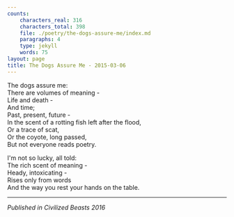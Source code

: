 ```yaml
---
counts:
    characters_real: 316
    characters_total: 398
    file: ./poetry/the-dogs-assure-me/index.md
    paragraphs: 4
    type: jekyll
    words: 75
layout: page
title: The Dogs Assure Me - 2015-03-06
---
```


The dogs assure me:  
There are volumes of meaning -  
Life and death -  
And time;  
Past, present, future -  
In the scent of a rotting fish left after the flood,  
Or a trace of scat,  
Or the coyote, long passed,  
But not everyone reads poetry.

I'm not so lucky, all told:  
The rich scent of meaning -  
Heady, intoxicating -  
Rises only from words  
And the way you rest your hands on the table.  

-----

*Published in Civilized Beasts 2016*
